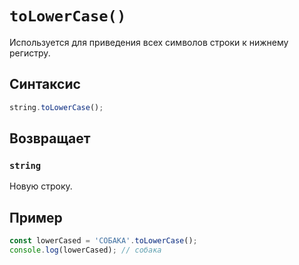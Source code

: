 # `toLowerCase()`

Используется для приведения всех символов строки к нижнему регистру.

## Синтаксис

```js
string.toLowerCase();
```

## Возвращает

### `string`

Новую строку.

## Пример

```js
const lowerCased = 'СОБАКА'.toLowerCase();
console.log(lowerCased); // собака
```
